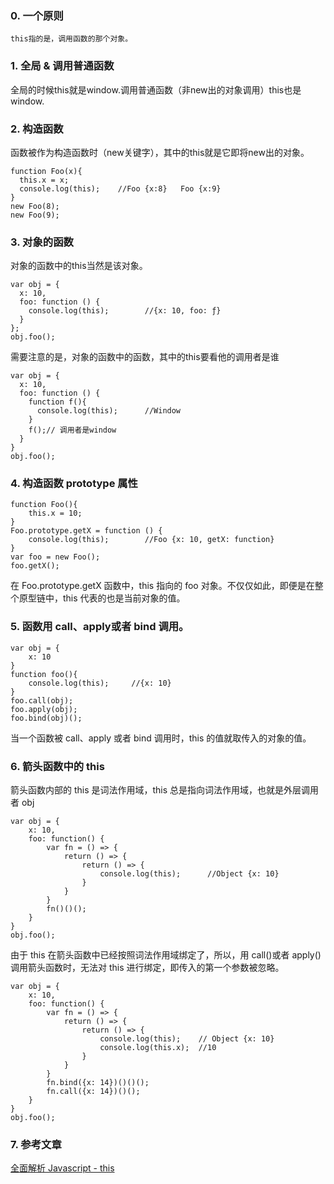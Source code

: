 ### 0. 一个原则
```
this指的是，调用函数的那个对象。
```

### 1. 全局 & 调用普通函数
全局的时候this就是window.调用普通函数（非new出的对象调用）this也是window.

### 2. 构造函数
函数被作为构造函数时（new关键字），其中的this就是它即将new出的对象。
```
function Foo(x){
  this.x = x;
  console.log(this);    //Foo {x:8}   Foo {x:9}
}
new Foo(8);
new Foo(9);
```

### 3. 对象的函数
对象的函数中的this当然是该对象。
```
var obj = {
  x: 10,
  foo: function () {
    console.log(this);        //{x: 10, foo: ƒ}
  }
};
obj.foo();
```
需要注意的是，对象的函数中的函数，其中的this要看他的调用者是谁
```
var obj = {
  x: 10,
  foo: function () {
    function f(){
      console.log(this);      //Window
    }
    f();// 调用者是window
  }
}
obj.foo();
```

### 4. 构造函数 prototype 属性
```
function Foo(){
    this.x = 10;
}
Foo.prototype.getX = function () {
    console.log(this);        //Foo {x: 10, getX: function}
}
var foo = new Foo();
foo.getX();
```
在 Foo.prototype.getX 函数中，this 指向的 foo 对象。不仅仅如此，即便是在整个原型链中，this 代表的也是当前对象的值。

### 5. 函数用 call、apply或者 bind 调用。
```
var obj = {
    x: 10
}
function foo(){
    console.log(this);     //{x: 10}
}
foo.call(obj);
foo.apply(obj);
foo.bind(obj)();
```
当一个函数被 call、apply 或者 bind 调用时，this 的值就取传入的对象的值。

### 6. 箭头函数中的 this
箭头函数内部的 this 是词法作用域，this 总是指向词法作用域，也就是外层调用者 obj
```
var obj = {
    x: 10,
    foo: function() {
        var fn = () => {
            return () => {
                return () => {
                    console.log(this);      //Object {x: 10}
                }
            }
        }
        fn()()();
    }
}
obj.foo();
```
由于 this 在箭头函数中已经按照词法作用域绑定了，所以，用 call()或者 apply()调用箭头函数时，无法对 this 进行绑定，即传入的第一个参数被忽略。
```
var obj = {
    x: 10,
    foo: function() {
        var fn = () => {
            return () => {
                return () => {
                    console.log(this);    // Object {x: 10}
                    console.log(this.x);  //10
                }
            }
        }
        fn.bind({x: 14})()()();
        fn.call({x: 14})()();
    }
}
obj.foo();
```
### 7. 参考文章
[全面解析 Javascript - this](https://zhuanlan.zhihu.com/p/25294187)
